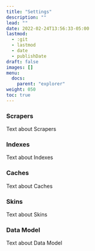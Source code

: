 ```yaml
---
title: "Settings"
description: ""
lead: ""
date: 2022-02-24T13:56:33-05:00
lastmod:
  - :git
  - lastmod
  - date
  - publishDate
draft: false
images: []
menu: 
  docs:
    parent: "explorer"
weight: 050
toc: true
---
```


### Scrapers

Text about Scrapers

### Indexes

Text about Indexes

### Caches

Text about Caches

### Skins

Text about Skins

### Data Model

Text about Data Model
